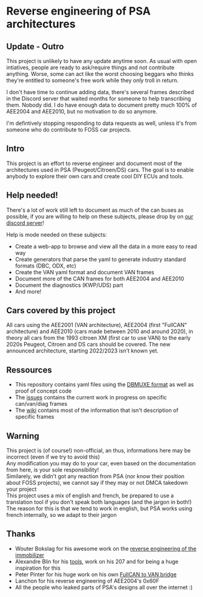 # Reverse engineering of PSA architectures

## Update - Outro

This project is unlikely to have any update anytime soon. As usual with open intiatives, people are ready to ask/require things and not contribute anything. Worse, some can act like the worst choosing beggars who thinks they're entitled to someone's free work while they only troll in return.

I don't have time to continue adding data, there's several frames described in the Discord server that waited months for someone to help transcribing them. Nobody did. I do have enough data to document pretty much 100% of AEE2004 and AEE2010, but no motivation to do so anymore.

I'm defintively stopping responding to data requests as well, unless it's from someone who do contribute to FOSS car projects.

## Intro

This project is an effort to reverse engineer and document most of the architectures used in PSA (Peugeot/Citroen/DS) cars.
The goal is to enable anybody to explore their own cars and create cool DIY ECUs and tools.

## Help needed!

There's a lot of work still left to document as much of the can buses as possible, if you are willing to help on these subjects, please drop by on [our discord server](https://discord.gg/DPthrN2cbS)!

Help is mode needed on these subjects:
* Create a web-app to browse and view all the data in a more easy to read way
* Create generators that parse the yaml to generate industry standard formats (DBC, ODX, etc)
* Create the VAN yaml format and document VAN frames
* Document more of the CAN frames for both AEE2004 and AEE2010
* Document the diagnostics (KWP/UDS) part
* And more!

## Cars covered by this project

All cars using the AEE2001 (VAN architecture), AEE2004 (first "FullCAN" architecture) and AEE2010 (cars made between 2010 and around 2020), in theory all cars from the 1993 citroen XM (first car to use VAN) to the early 2020s Peugeot, Citroen and DS cars should be covered.
The new announced architecture, starting 2022/2023 isn't known yet.

## Ressources

* This repository contains yaml files using the [DBMUXE format](https://github.com/prototux/PSA-RE/tree/master/dbmuxev/doc) as well as proof of concept code
* The [issues](https://git.prototux.net/reverse-engineering/psa/canbus/-/issues) contains the current work in progress on specific can/van/diag frames
* The [wiki](https://github.com/prototux/PSA-RE/wiki) contains most of the information that isn't description of specific frames

## Warning

This project is (of course!) non-official, an thus, informations here may be incorrect (even if we try to avoid this)  
Any modification you may do to your car, even based on the documentation from here, is your sole responsibility!  
Similarely, we didn't got any reaction from PSA (nor know their position about FOSS projects), we cannot say if they may or not DMCA takedown your project  
This project uses a mix of english and french, be prepared to use a translation tool if you don't speak both languages (and the jargon in both!)  
The reason for this is that we tend to work in english, but PSA works using french internally, so we adapt to their jargon

## Thanks

* Wouter Bokslag for his awesome work on the [reverse engineering of the immobilizer](https://fahrplan.events.ccc.de/congress/2019/Fahrplan/events/11020.html)
* Alexandre Blin for his [tools](https://github.com/alexandreblin?tab=repositories), work on his 207 and for being a huge inspiration for this
* Peter Pinter for his huge work on his own [FullCAN to VAN bridge](https://github.com/morcibacsi?tab=repositories)
* Lanchon for his reverse engineering of AEE2004's 0x60F
* All the people who leaked parts of PSA's designs all over the internet :)

